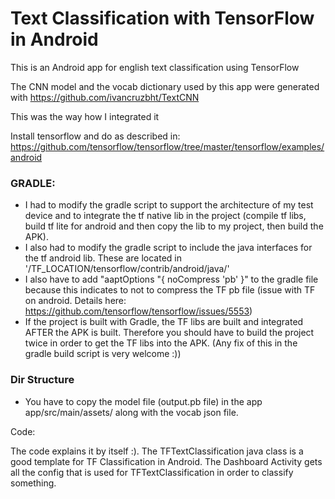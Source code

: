 # Text Classification with TensorFlow in Android

This is an Android app for english text classification using TensorFlow

The CNN model and the vocab dictionary used by this app were generated with https://github.com/ivancruzbht/TextCNN

This was the way how I integrated it

Install tensorflow and do as described in:
https://github.com/tensorflow/tensorflow/tree/master/tensorflow/examples/android


### GRADLE:
-  I had to modify the gradle script to support the architecture of my test device and to integrate the tf native lib in the project (compile tf libs, build tf lite for android and then copy the lib to my project, then build the APK). 
-  I also had to modify the gradle script to include the java interfaces for the tf android lib. These are located in '/TF_LOCATION/tensorflow/contrib/android/java/'
-  I also have to add "aaptOptions "{ noCompress 'pb' }" to the gradle file because this indicates to not to compress the TF pb file (issue with TF on android. Details here: https://github.com/tensorflow/tensorflow/issues/5553)
-  If the project is built with Gradle,  the TF libs are built and integrated AFTER the APK is built. Therefore you should have to build the project twice in order to get the TF libs into the APK. (Any fix of this in the gradle build script is very welcome :))

### Dir Structure

-  You have to copy the model file (output.pb file) in the app app/src/main/assets/ along with the vocab json file.

Code:

The code explains it by itself :). The TFTextClassification java class is a good template for TF Classification in Android. The Dashboard Activity gets all the config that is used for TFTextClassification in order to classify something.